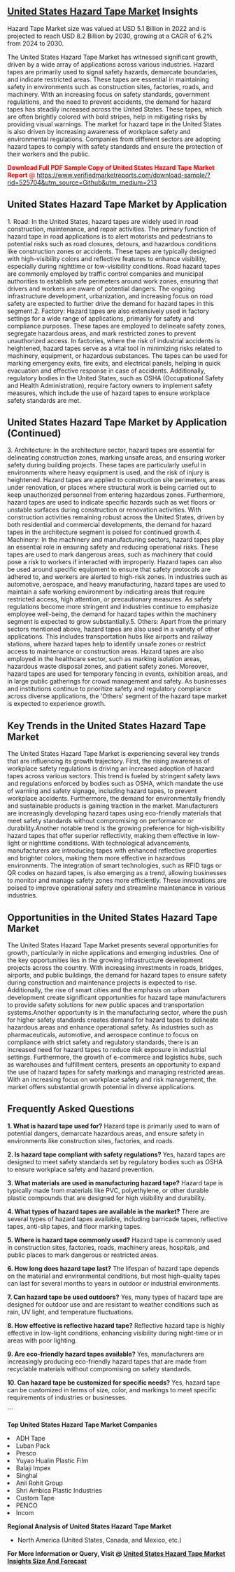 <h2><a href="https://www.verifiedmarketreports.com/download-sample/?rid=525704&amp;utm_source=Github&amp;utm_medium=213" target="_blank">United States Hazard Tape Market</a> Insights</h2><p>Hazard Tape Market size was valued at USD 5.1 Billion in 2022 and is projected to reach USD 8.2 Billion by 2030, growing at a CAGR of 6.2% from 2024 to 2030.</p><p><p>The United States Hazard Tape Market has witnessed significant growth, driven by a wide array of applications across various industries. Hazard tapes are primarily used to signal safety hazards, demarcate boundaries, and indicate restricted areas. These tapes are essential in maintaining safety in environments such as construction sites, factories, roads, and machinery. With an increasing focus on safety standards, government regulations, and the need to prevent accidents, the demand for hazard tapes has steadily increased across the United States. These tapes, which are often brightly colored with bold stripes, help in mitigating risks by providing visual warnings. The market for hazard tape in the United States is also driven by increasing awareness of workplace safety and environmental regulations. Companies from different sectors are adopting hazard tapes to comply with safety standards and ensure the protection of their workers and the public. <p><span class=""><span style="color: #ff0000;"><strong>Download Full PDF Sample Copy of United States Hazard Tape Market Report</strong> @ </span><a href="https://www.verifiedmarketreports.com/download-sample/?rid=525704&amp;utm_source=Github&amp;utm_medium=213" target="_blank">https://www.verifiedmarketreports.com/download-sample/?rid=525704&amp;utm_source=Github&amp;utm_medium=213</a></span></p></p><h2>United States Hazard Tape Market by Application</h2><p>1. Road: In the United States, hazard tapes are widely used in road construction, maintenance, and repair activities. The primary function of hazard tape in road applications is to alert motorists and pedestrians to potential risks such as road closures, detours, and hazardous conditions like construction zones or accidents. These tapes are typically designed with high-visibility colors and reflective features to enhance visibility, especially during nighttime or low-visibility conditions. Road hazard tapes are commonly employed by traffic control companies and municipal authorities to establish safe perimeters around work zones, ensuring that drivers and workers are aware of potential dangers. The ongoing infrastructure development, urbanization, and increasing focus on road safety are expected to further drive the demand for hazard tapes in this segment.2. Factory: Hazard tapes are also extensively used in factory settings for a wide range of applications, primarily for safety and compliance purposes. These tapes are employed to delineate safety zones, segregate hazardous areas, and mark restricted zones to prevent unauthorized access. In factories, where the risk of industrial accidents is heightened, hazard tapes serve as a vital tool in minimizing risks related to machinery, equipment, or hazardous substances. The tapes can be used for marking emergency exits, fire exits, and electrical panels, helping in quick evacuation and effective response in case of accidents. Additionally, regulatory bodies in the United States, such as OSHA (Occupational Safety and Health Administration), require factory owners to implement safety measures, which include the use of hazard tapes to ensure workplace safety standards are met.<h2>United States Hazard Tape Market by Application (Continued)</h2><p>3. Architecture: In the architecture sector, hazard tapes are essential for delineating construction zones, marking unsafe areas, and ensuring worker safety during building projects. These tapes are particularly useful in environments where heavy equipment is used, and the risk of injury is heightened. Hazard tapes are applied to construction site perimeters, areas under renovation, or places where structural work is being carried out to keep unauthorized personnel from entering hazardous zones. Furthermore, hazard tapes are used to indicate specific hazards such as wet floors or unstable surfaces during construction or renovation activities. With construction activities remaining robust across the United States, driven by both residential and commercial developments, the demand for hazard tapes in the architecture segment is poised for continued growth.4. Machinery: In the machinery and manufacturing sectors, hazard tapes play an essential role in ensuring safety and reducing operational risks. These tapes are used to mark dangerous areas, such as machinery that could pose a risk to workers if interacted with improperly. Hazard tapes can also be used around specific equipment to ensure that safety protocols are adhered to, and workers are alerted to high-risk zones. In industries such as automotive, aerospace, and heavy manufacturing, hazard tapes are used to maintain a safe working environment by indicating areas that require restricted access, high attention, or precautionary measures. As safety regulations become more stringent and industries continue to emphasize employee well-being, the demand for hazard tapes within the machinery segment is expected to grow substantially.5. Others: Apart from the primary sectors mentioned above, hazard tapes are also used in a variety of other applications. This includes transportation hubs like airports and railway stations, where hazard tapes help to identify unsafe zones or restrict access to maintenance or construction areas. Hazard tapes are also employed in the healthcare sector, such as marking isolation areas, hazardous waste disposal zones, and patient safety zones. Moreover, hazard tapes are used for temporary fencing in events, exhibition areas, and in large public gatherings for crowd management and safety. As businesses and institutions continue to prioritize safety and regulatory compliance across diverse applications, the 'Others' segment of the hazard tape market is expected to experience growth.<h2>Key Trends in the United States Hazard Tape Market</h2><p>The United States Hazard Tape Market is experiencing several key trends that are influencing its growth trajectory. First, the rising awareness of workplace safety regulations is driving an increased adoption of hazard tapes across various sectors. This trend is fueled by stringent safety laws and regulations enforced by bodies such as OSHA, which mandate the use of warning and safety signage, including hazard tapes, to prevent workplace accidents. Furthermore, the demand for environmentally friendly and sustainable products is gaining traction in the market. Manufacturers are increasingly developing hazard tapes using eco-friendly materials that meet safety standards without compromising on performance or durability.Another notable trend is the growing preference for high-visibility hazard tapes that offer superior reflectivity, making them effective in low-light or nighttime conditions. With technological advancements, manufacturers are introducing tapes with enhanced reflective properties and brighter colors, making them more effective in hazardous environments. The integration of smart technologies, such as RFID tags or QR codes on hazard tapes, is also emerging as a trend, allowing businesses to monitor and manage safety zones more efficiently. These innovations are poised to improve operational safety and streamline maintenance in various industries.<h2>Opportunities in the United States Hazard Tape Market</h2><p>The United States Hazard Tape Market presents several opportunities for growth, particularly in niche applications and emerging industries. One of the key opportunities lies in the growing infrastructure development projects across the country. With increasing investments in roads, bridges, airports, and public buildings, the demand for hazard tapes to ensure safety during construction and maintenance projects is expected to rise. Additionally, the rise of smart cities and the emphasis on urban development create significant opportunities for hazard tape manufacturers to provide safety solutions for new public spaces and transportation systems.Another opportunity is in the manufacturing sector, where the push for higher safety standards creates demand for hazard tapes to delineate hazardous areas and enhance operational safety. As industries such as pharmaceuticals, automotive, and aerospace continue to focus on compliance with strict safety and regulatory standards, there is an increased need for hazard tapes to reduce risk exposure in industrial settings. Furthermore, the growth of e-commerce and logistics hubs, such as warehouses and fulfillment centers, presents an opportunity to expand the use of hazard tapes for safety markings and managing restricted areas. With an increasing focus on workplace safety and risk management, the market offers substantial growth potential in diverse applications.<h2>Frequently Asked Questions</h2><p><strong>1. What is hazard tape used for?</strong> Hazard tape is primarily used to warn of potential dangers, demarcate hazardous areas, and ensure safety in environments like construction sites, factories, and roads.</p><p><strong>2. Is hazard tape compliant with safety regulations?</strong> Yes, hazard tapes are designed to meet safety standards set by regulatory bodies such as OSHA to ensure workplace safety and hazard prevention.</p><p><strong>3. What materials are used in manufacturing hazard tape?</strong> Hazard tape is typically made from materials like PVC, polyethylene, or other durable plastic compounds that are designed for high visibility and durability.</p><p><strong>4. What types of hazard tapes are available in the market?</strong> There are several types of hazard tapes available, including barricade tapes, reflective tapes, anti-slip tapes, and floor marking tapes.</p><p><strong>5. Where is hazard tape commonly used?</strong> Hazard tape is commonly used in construction sites, factories, roads, machinery areas, hospitals, and public places to mark dangerous or restricted areas.</p><p><strong>6. How long does hazard tape last?</strong> The lifespan of hazard tape depends on the material and environmental conditions, but most high-quality tapes can last for several months to years in outdoor or industrial environments.</p><p><strong>7. Can hazard tape be used outdoors?</strong> Yes, many types of hazard tape are designed for outdoor use and are resistant to weather conditions such as rain, UV light, and temperature fluctuations.</p><p><strong>8. How effective is reflective hazard tape?</strong> Reflective hazard tape is highly effective in low-light conditions, enhancing visibility during night-time or in areas with poor lighting.</p><p><strong>9. Are eco-friendly hazard tapes available?</strong> Yes, manufacturers are increasingly producing eco-friendly hazard tapes that are made from recyclable materials without compromising on safety standards.</p><p><strong>10. Can hazard tape be customized for specific needs?</strong> Yes, hazard tape can be customized in terms of size, color, and markings to meet specific requirements of industries or businesses.</p>```</p><p><strong>Top United States Hazard Tape Market Companies</strong></p><div data-test-id=""><p><li>ADH Tape</li><li> Luban Pack</li><li> Presco</li><li> Yuyao Hualin Plastic Film</li><li> Balaji Impex</li><li> Singhal</li><li> Anil Rohit Group</li><li> Shri Ambica Plastic Industries</li><li> Custom Tape</li><li> PENCO</li><li> Incom</li></p><div><strong>Regional Analysis of&nbsp;United States Hazard Tape Market</strong></div><ul><li dir="ltr"><p dir="ltr">North America&nbsp;(United States, Canada, and Mexico, etc.)</p></li></ul><p><strong>For More Information or Query, Visit @&nbsp;</strong><strong><a href="https://www.verifiedmarketreports.com/product/hazard-tape-market/?utm_source=Github&amp;utm_medium=213" target="_blank">United States Hazard Tape Market Insights Size And Forecast</a></strong></p></div>
